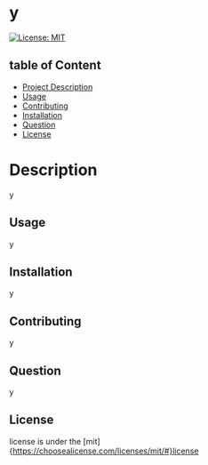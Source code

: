 
# y

[![License: MIT](https://img.shields.io/badge/License-MIT-yellow.svg)](https://opensource.org/licenses/MIT)

## table of Content
- [Project Description](#Description)
- [Usage](#Usage)
- [Contributing](#Contributing)
- [Installation](#Installation)
- [Question](#Question)
- [License](#License)

# Description

y
    
## Usage
y
    
## Installation
y
                        
## Contributing
y

## Question
y

## License
license is under the [mit] {https://choosealicense.com/licenses/mit/#}license
